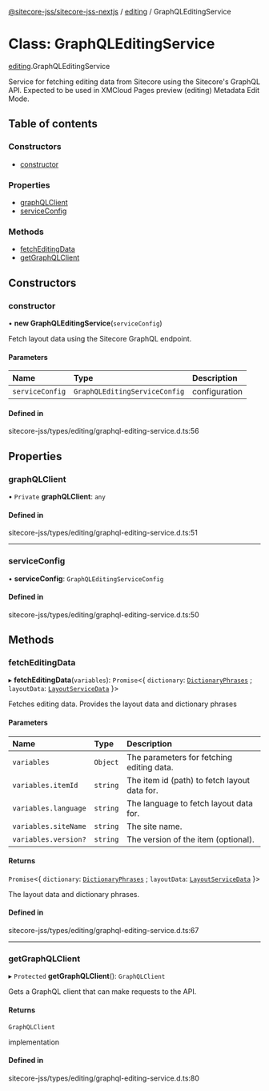 [@sitecore-jss/sitecore-jss-nextjs](../README.md) / [editing](../modules/editing.md) / GraphQLEditingService

# Class: GraphQLEditingService

[editing](../modules/editing.md).GraphQLEditingService

Service for fetching editing data from Sitecore using the Sitecore's GraphQL API.
Expected to be used in XMCloud Pages preview (editing) Metadata Edit Mode.

## Table of contents

### Constructors

- [constructor](editing.GraphQLEditingService.md#constructor)

### Properties

- [graphQLClient](editing.GraphQLEditingService.md#graphqlclient)
- [serviceConfig](editing.GraphQLEditingService.md#serviceconfig)

### Methods

- [fetchEditingData](editing.GraphQLEditingService.md#fetcheditingdata)
- [getGraphQLClient](editing.GraphQLEditingService.md#getgraphqlclient)

## Constructors

### constructor

• **new GraphQLEditingService**(`serviceConfig`)

Fetch layout data using the Sitecore GraphQL endpoint.

#### Parameters

| Name | Type | Description |
| :------ | :------ | :------ |
| `serviceConfig` | `GraphQLEditingServiceConfig` | configuration |

#### Defined in

sitecore-jss/types/editing/graphql-editing-service.d.ts:56

## Properties

### graphQLClient

• `Private` **graphQLClient**: `any`

#### Defined in

sitecore-jss/types/editing/graphql-editing-service.d.ts:51

___

### serviceConfig

• **serviceConfig**: `GraphQLEditingServiceConfig`

#### Defined in

sitecore-jss/types/editing/graphql-editing-service.d.ts:50

## Methods

### fetchEditingData

▸ **fetchEditingData**(`variables`): `Promise`\<\{ `dictionary`: [`DictionaryPhrases`](../interfaces/index.DictionaryPhrases.md) ; `layoutData`: [`LayoutServiceData`](../interfaces/index.LayoutServiceData.md)  }\>

Fetches editing data. Provides the layout data and dictionary phrases

#### Parameters

| Name | Type | Description |
| :------ | :------ | :------ |
| `variables` | `Object` | The parameters for fetching editing data. |
| `variables.itemId` | `string` | The item id (path) to fetch layout data for. |
| `variables.language` | `string` | The language to fetch layout data for. |
| `variables.siteName` | `string` | The site name. |
| `variables.version?` | `string` | The version of the item (optional). |

#### Returns

`Promise`\<\{ `dictionary`: [`DictionaryPhrases`](../interfaces/index.DictionaryPhrases.md) ; `layoutData`: [`LayoutServiceData`](../interfaces/index.LayoutServiceData.md)  }\>

The layout data and dictionary phrases.

#### Defined in

sitecore-jss/types/editing/graphql-editing-service.d.ts:67

___

### getGraphQLClient

▸ `Protected` **getGraphQLClient**(): `GraphQLClient`

Gets a GraphQL client that can make requests to the API.

#### Returns

`GraphQLClient`

implementation

#### Defined in

sitecore-jss/types/editing/graphql-editing-service.d.ts:80
